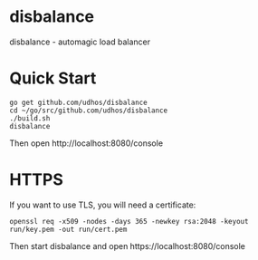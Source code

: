 # disbalance
disbalance - automagic load balancer

Quick Start
===========

	go get github.com/udhos/disbalance
	cd ~/go/src/github.com/udhos/disbalance
	./build.sh
	disbalance

Then open http://localhost:8080/console

HTTPS
=====

If you want to use TLS, you will need a certificate:

    openssl req -x509 -nodes -days 365 -newkey rsa:2048 -keyout run/key.pem -out run/cert.pem

Then start disbalance and open https://localhost:8080/console

